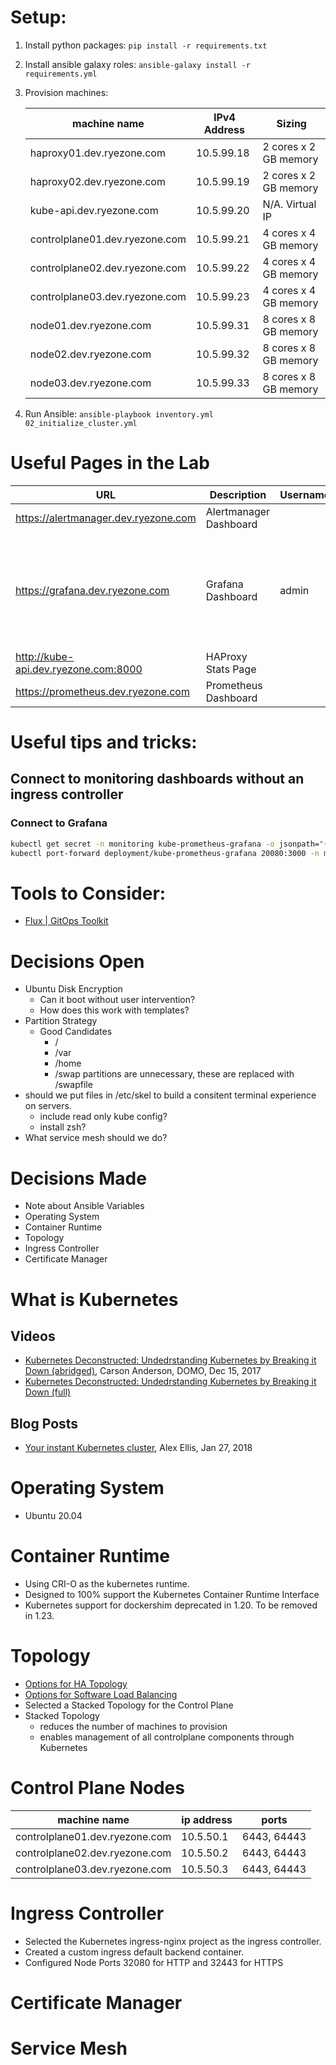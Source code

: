 # Setup:

1. Install python packages:  `pip install -r requirements.txt`

1. Install ansible galaxy roles: `ansible-galaxy install -r requirements.yml`

1. Provision machines:

   | machine name | IPv4 Address | Sizing |
   | --- | --- | --- |
   | haproxy01.dev.ryezone.com      | 10.5.99.18 | 2 cores x 2 GB memory |
   | haproxy02.dev.ryezone.com      | 10.5.99.19 | 2 cores x 2 GB memory |
   | kube-api.dev.ryezone.com       | 10.5.99.20 | N/A.  Virtual IP      |
   | controlplane01.dev.ryezone.com | 10.5.99.21 | 4 cores x 4 GB memory |
   | controlplane02.dev.ryezone.com | 10.5.99.22 | 4 cores x 4 GB memory |
   | controlplane03.dev.ryezone.com | 10.5.99.23 | 4 cores x 4 GB memory |
   | node01.dev.ryezone.com         | 10.5.99.31 | 8 cores x 8 GB memory |
   | node02.dev.ryezone.com         | 10.5.99.32 | 8 cores x 8 GB memory |
   | node03.dev.ryezone.com         | 10.5.99.33 | 8 cores x 8 GB memory |

1. Run Ansible: `ansible-playbook inventory.yml 02_initialize_cluster.yml`

# Useful Pages in the Lab

| URL | Description | Username | Password |
| --- | --- | --- | --- |
| https://alertmanager.dev.ryezone.com | Alertmanager Dashboard | | |
| https://grafana.dev.ryezone.com | Grafana Dashboard | admin | `kubectl get secret -n monitoring kube-prometheus-grafana -o jsonpath="{.data.admin-password}" | base64 --decode ; echo` |
| http://kube-api.dev.ryezone.com:8000 | HAProxy Stats Page | | |
| https://prometheus.dev.ryezone.com | Prometheus Dashboard | | |

# Useful tips and tricks:

## Connect to monitoring dashboards without an ingress controller

### Connect to Grafana

```bash
kubectl get secret -n monitoring kube-prometheus-grafana -o jsonpath="{.data.admin-password}" | base64 --decode ; echo
kubectl port-forward deployment/kube-prometheus-grafana 20080:3000 -n monitoring
```

# Tools to Consider:

- [Flux | GitOps Toolkit](https://toolkit.fluxcd.io/)

# Decisions Open

- Ubuntu Disk Encryption
  - Can it boot without user intervention?
  - How does this work with templates?
- Partition Strategy
  - Good Candidates
    - /
    - /var
    - /home
    - /swap partitions are unnecessary, these are replaced with /swapfile
- should we put files in /etc/skel to build a consitent terminal experience on servers.
  - include read only kube config?
  - install zsh?
- What service mesh should we do?

# Decisions Made

- Note about Ansible Variables
- Operating System
- Container Runtime
- Topology
- Ingress Controller
- Certificate Manager

# What is Kubernetes

## Videos

- [Kubernetes Deconstructed: Undedrstanding Kubernetes by Breaking it Down (abridged)](https://www.youtube.com/watch?v=90kZRyPcRZw), Carson Anderson, DOMO, Dec 15, 2017
- [Kubernetes Deconstructed: Undedrstanding Kubernetes by Breaking it Down (full)](https://vimeo.com/245778144/4d1d597c5e)

## Blog Posts

- [Your instant Kubernetes cluster](https://blog.alexellis.io/your-instant-kubernetes-cluster/), Alex Ellis, Jan 27, 2018

# Operating System

- Ubuntu 20.04

# Container Runtime

- Using CRI-O as the kubernetes runtime.
- Designed to 100% support the Kubernetes Container Runtime Interface
- Kubernetes support for dockershim deprecated in 1.20.  To be removed in 1.23.

# Topology

- [Options for HA Topology](https://kubernetes.io/docs/setup/production-environment/tools/kubeadm/ha-topology/)
- [Options for Software Load Balancing](https://github.com/kubernetes/kubeadm/blob/master/docs/ha-considerations.md#options-for-software-load-balancing)
- Selected a Stacked Topology for the Control Plane
- Stacked Topology
  - reduces the number of machines to provision
  - enables management of all controlplane components through Kubernetes

# Control Plane Nodes

| machine name | ip address | ports |
| --- | --- | --- |
| controlplane01.dev.ryezone.com | 10.5.50.1 | 6443, 64443 |
| controlplane02.dev.ryezone.com | 10.5.50.2 | 6443, 64443 |
| controlplane03.dev.ryezone.com | 10.5.50.3 | 6443, 64443 |

# Ingress Controller

- Selected the Kubernetes ingress-nginx project as the ingress controller.
- Created a custom ingress default backend container.
- Configured Node Ports 32080 for HTTP and 32443 for HTTPS

# Certificate Manager

# Service Mesh

